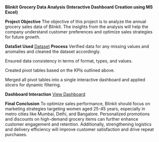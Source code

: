 **Blinkit Grocery Data Analysis (Interactive Dashboard Creation using MS Excel)**

**Project Objective**
The objective of this project is to analyze the annual grocery sales data of Blinkit. The insights from the analysis will help the company understand customer preferences and optimize sales strategies for future growth.

**DataSet Used**
<a href="https://github.com/simar755/Blinkit-Grocery-Analysis/blob/main/BlinkIT%20Grocery%20Raw%20Data.xlsx">Dataset</a>
**Process**
Verified data for any missing values and anomalies and cleaned the dataset accordingly.

Ensured data consistency in terms of format, types, and values.

Created pivot tables based on the KPIs outlined above.

Merged all pivot tables into a single interactive dashboard and applied slicers for dynamic filtering.

**Dashboard Interaction**
<a href="https://github.com/simar755/Blinkit-Grocery-Analysis/blob/main/Picture.png">View Dashboard</a>


**Final Conclusion**
To optimize sales performance, Blinkit should focus on marketing strategies targeting women aged 25-45 years, especially in metro cities like Mumbai, Delhi, and Bangalore. Personalized promotions and discounts on high-demand grocery items can further enhance customer engagement and retention. Additionally, strengthening logistics and delivery efficiency will improve customer satisfaction and drive repeat purchases.

